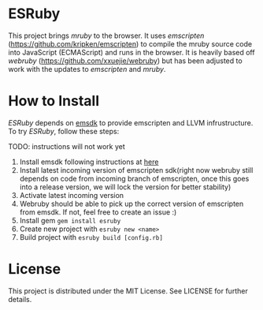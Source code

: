 # ESRuby
This project brings *mruby* to the browser. It uses *emscripten*
(https://github.com/kripken/emscripten) to compile the mruby source code into
JavaScript (ECMAScript) and runs in the browser. It is heavily based off *webruby* (https://github.com/xxuejie/webruby) but has been adjusted to work with the updates to *emscripten* and *mruby*.

# How to Install

*ESRuby* depends on [emsdk](http://kripken.github.io/emscripten-site/docs/getting_started/downloads.html) to provide emscripten and LLVM infrustructure. To try *ESRuby*, follow these steps:

TODO: instructions will not work yet

1. Install emsdk following instructions at [here](http://kripken.github.io/emscripten-site/docs/getting_started/downloads.html)
2. Install latest incoming version of emscripten sdk(right now webruby still depends on code from incoming branch of emscripten, once this goes into a release version, we will lock the version for better stability)
3. Activate latest incoming version
4. Webruby should be able to pick up the correct version of emscripten from emsdk. If not, feel free to create an issue :)
5. Install gem `gem install esruby`
6. Create new project with `esruby new <name>`
7. Build project with `esruby build [config.rb]`

# License

This project is distributed under the MIT License. See LICENSE for further details.
